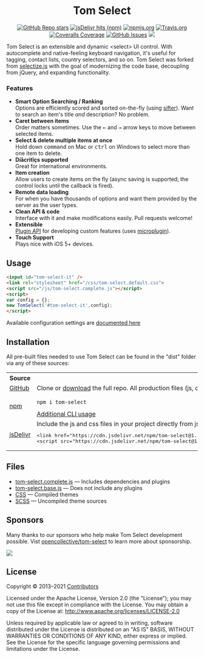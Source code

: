 <p align="center">
<h1 align="center">Tom Select</h1>
</p>

<p align="center">
<a href="https://github.com/orchidjs/tom-select" class="m-1 d-inline-block"><img alt="GitHub Repo stars" src="https://img.shields.io/github/stars/orchidjs/tom-select?label=GitHub%20stars&color=007ec6"></a>
<a href="https://www.jsdelivr.com/package/npm/tom-select" class="m-1 d-inline-block"><img alt="jsDelivr hits (npm)" src="https://img.shields.io/jsdelivr/npm/hm/tom-select?label=jsDelivr%20hits&color=007ec6"></a>
<a href="https://www.npmjs.com/package/tom-select" class="m-1 d-inline-block"><img alt="npmjs.org" src="https://img.shields.io/npm/v/tom-select.svg?color=007ec6"></a>
<a href="https://travis-ci.org/orchidjs/tom-select" class="m-1 d-inline-block"><img alt="Travis.org" src="https://img.shields.io/travis/orchidjs/tom-select?color=4c1"></a>
<a href="https://coveralls.io/github/orchidjs/tom-select" class="m-1 d-inline-block"><img alt="Coveralls Coverage" src="https://img.shields.io/coveralls/github/orchidjs/tom-select?color=4c1"></a>
<a href="https://github.com/orchidjs/tom-select/issues" class="m-1 d-inline-block"><img alt="GitHub Issues" src="https://img.shields.io/github/issues/orchidjs/tom-select"></a>
<a href="https://automate.browserstack.com/public-build/QXZ2Z2JUaUlSV2REcHRZYzIzQThxemRnNXNQZ0c3Lzh3d01FWE4vSk1oMD0tLVFFTGlUdmxaMWNIL3hCTUJXZk1qanc9PQ==--f7c82c941ca5c14a22f826b97bc02da17c071d5e"><img src="https://automate.browserstack.com/badge.svg?badge_key=QXZ2Z2JUaUlSV2REcHRZYzIzQThxemRnNXNQZ0c3Lzh3d01FWE4vSk1oMD0tLVFFTGlUdmxaMWNIL3hCTUJXZk1qanc9PQ==--f7c82c941ca5c14a22f826b97bc02da17c071d5e"/></a>
</p>


Tom Select is an extensible and dynamic &lt;select&gt; UI control.
With autocomplete and native-feeling keyboard navigation, it's useful for tagging, contact lists, country selectors, and so on.
Tom Select was forked from [selectize.js](https://tom-select.js.org/docs/selectize.js/) with the goal of modernizing the code base, decoupling from jQuery, and expanding functionality.


### Features

- **Smart Option Searching / Ranking**<br>Options are efficiently scored and sorted on-the-fly (using [sifter](https://github.com/brianreavis/sifter.js)). Want to search an item's title *and* description? No problem.
- **Caret between items**<br>Order matters sometimes. Use the <kbd>&larr;</kbd> and <kbd>&rarr;</kbd> arrow keys to move between selected items.</li>
- **Select &amp; delete multiple items at once**<br>Hold down <kbd>command</kbd> on Mac or <kbd>ctrl</kbd> on Windows to select more than one item to delete.
- **Díåcritîçs supported**<br>Great for international environments.
- **Item creation**<br>Allow users to create items on the fly (async saving is supported; the control locks until the callback is fired).
- **Remote data loading**<br>For when you have thousands of options and want them provided by the server as the user types.
- **Clean API &amp; code**<br>Interface with it and make modifications easily. Pull requests welcome!
- **Extensible**<br> [Plugin API](https://tom-select.js.org/docs/plugins/) for developing custom features (uses [microplugin](https://github.com/brianreavis/microplugin.js)).
- **Touch Support**<br> Plays nice with iOS 5+ devices.

## Usage

```html
<input id="tom-select-it" />
<link rel="stylesheet" href="/css/tom-select.default.css">
<script src="/js/tom-select.complete.js"></script>
<script>
var config = {};
new TomSelect('#tom-select-it',config);
</script>
```

Available configuration settings are [documented here](https://tom-select.js.org/docs)


## Installation

All pre-built files needed to use Tom Select can be found in the "dist" folder via any of these sources:

<table class="table mt-5">
	<tr>
		<th class="border-top-0">Source</th>
		<th class="border-top-0"></th>
	</tr>
	<tr>
		<td><a href="https://github.com/orchidjs/tom-select/">GitHub</a></td>
		<td>Clone or <a href="https://github.com/orchidjs/tom-select/archive/master.zip">download</a> the full repo.
			All production files (js, css, scss) can be found in the <a href="https://github.com/orchidjs/tom-select/tree/master/dist">/dist folder</a>
		</td>
	</tr>
	<tr>
		<td><a href="https://www.npmjs.com/package/tom-select">npm</a></td>
		<td><pre><code>npm i tom-select</code></pre>
		<div><a href="https://tom-select.js.org/docs/contribute/">Additional CLI usage</a></div>
		</td>
	</tr>
	<tr>
		<td><a href="https://www.jsdelivr.com/package/npm/tom-select?path=dist">jsDelivr</a></td>
		<td>Include the js and css files in your project directly from jsDelivr:
<pre>
&lt;link href="https://cdn.jsdelivr.net/npm/tom-select@1.1/dist/css/tom-select.css" rel="stylesheet"&gt;
&lt;script src="https://cdn.jsdelivr.net/npm/tom-select@1.1/dist/js/tom-select.complete.min.js"&gt;&lt;/script&gt;
</pre>
		</td>
	</tr>
</table>


## Files
- [tom-select.complete.js](https://github.com/orchidjs/tom-select/tree/master/dist/js/tom-select.complete.js) — Includes dependencies and plugins
- [tom-select.base.js](https://github.com/orchidjs/tom-select/tree/master/dist/js/tom-select.base.js) — Does not include any plugins
- [CSS](https://github.com/orchidjs/tom-select/tree/master/dist/css) — Compiled themes
- [SCSS](https://github.com/orchidjs/tom-select/tree/master/dist/scss) — Uncompiled theme sources


## Sponsors

Many thanks to our sponsors who help make Tom Select development possible. Vist <a href="https://opencollective/tom-select">opencollective/tom-select</a> to learn more about sponsorship.

<a href="http://www.peopleforce.io"><img src="https://raw.githubusercontent.com/orchidjs/tom-select/master/doc_src/img/peopleforce.png"></a>


## License

Copyright &copy; 2013–2021 [Contributors](https://github.com/orchidjs/tom-select/graphs/contributors)

Licensed under the Apache License, Version 2.0 (the "License"); you may not use this file except in compliance with the License. You may obtain a copy of the License at: http://www.apache.org/licenses/LICENSE-2.0

Unless required by applicable law or agreed to in writing, software distributed under the License is distributed on an "AS IS" BASIS, WITHOUT WARRANTIES OR CONDITIONS OF ANY KIND, either express or implied. See the License for the specific language governing permissions and limitations under the License.
